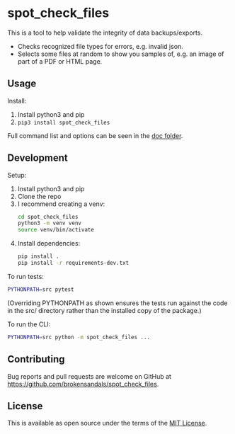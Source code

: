 # spot\_check\_files

This is a tool to help validate the integrity of data backups/exports.

- Checks recognized file types for errors, e.g. invalid json.
- Selects some files at random to show you samples of, e.g. an image of part of a PDF or HTML page.

## Usage

Install:

1. Install python3 and pip
2. `pip3 install spot_check_files`

Full command list and options can be seen in the [doc folder](doc/).

## Development

Setup:

1. Install python3 and pip
2. Clone the repo
3. I recommend creating a venv:
    ```bash
    cd spot_check_files
    python3 -m venv venv
    source venv/bin/activate
    ```
4. Install dependencies:
    ```bash
   pip install .
   pip install -r requirements-dev.txt
    ```

To run tests:

```bash
PYTHONPATH=src pytest
```

(Overriding PYTHONPATH as shown ensures the tests run against the code in the src/ directory rather than the installed copy of the package.)

To run the CLI:

```bash
PYTHONPATH=src python -m spot_check_files ...
```

## Contributing

Bug reports and pull requests are welcome on GitHub at https://github.com/brokensandals/spot_check_files.

## License

This is available as open source under the terms of the [MIT License](https://opensource.org/licenses/MIT).
